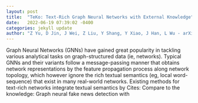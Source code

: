 ```yaml
---
layout: post
title:  "TeKo: Text-Rich Graph Neural Networks with External Knowledge"
date:   2022-06-19 07:39:02 -0400
categories: jekyll update
author: "Z Yu, D Jin, J Wei, Z Liu, Y Shang, Y Xiao, J Han, L Wu - arXiv preprint arXiv , 2022"
---
```

Graph Neural Networks (GNNs) have gained great popularity in tackling various analytical tasks on graph-structured data (ie, networks). Typical GNNs and their variants follow a message-passing manner that obtains network representations by the feature propagation process along network topology, which however ignore the rich textual semantics (eg, local word-sequence) that exist in many real-world networks. Existing methods for text-rich networks integrate textual semantics by 
Cites: Compare to the knowledge: Graph neural fake news detection with